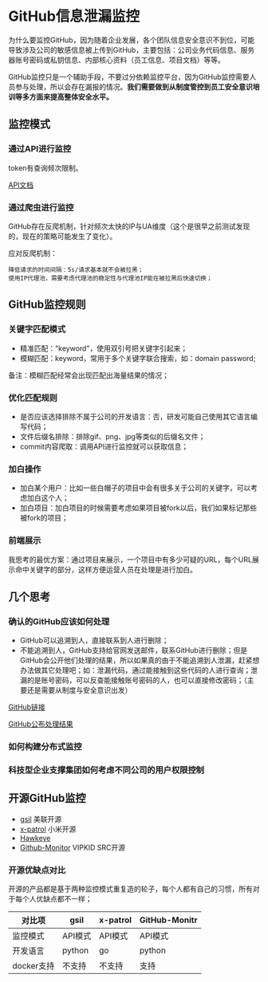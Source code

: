 # GitHub信息泄漏监控
为什么要监控GitHub，因为随着企业发展，各个团队信息安全意识不到位，可能导致涉及公司的敏感信息被上传到GitHub，主要包括：公司业务代码信息、服务器账号密码或私钥信息、内部核心资料（员工信息、项目文档）等等。

GitHub监控只是一个辅助手段，不要过分依赖监控平台，因为GitHub监控需要人员参与处理，所以会存在漏报的情况。**我们需要做到从制度管控到员工安全意识培训等多方面来提高整体安全水平。**

## 监控模式
### 通过API进行监控
token有查询频次限制。

[API文档](https://developer.github.com/v3/search/#search-code)

### 通过爬虫进行监控
GitHub存在反爬机制，针对频次太快的IP与UA维度（这个是很早之前测试发现的，现在的策略可能发生了变化）。

应对反爬机制：

```
降低请求的时间间隔：5s/请求基本就不会被拉黑；
使用IP代理池，需要考虑代理池的稳定性与代理池IP能在被拉黑后快速切换；
```

## GitHub监控规则
### 关键字匹配模式
* 精准匹配："keyword"，使用双引号把关键字引起来；
* 模糊匹配：keyword，常用于多个关键字联合搜索，如：domain password;

备注：模糊匹配经常会出现匹配出海量结果的情况；

### 优化匹配规则
* 是否应该选择排除不属于公司的开发语言：否，研发可能自己使用其它语言编写代码；
* 文件后缀名排除：排除gif、png、jpg等类似的后缀名文件；
* commit内容爬取：调用API进行监控就可以获取信息；

### 加白操作
* 加白某个用户：比如一些白帽子的项目中会有很多关于公司的关键字，可以考虑加白这个人；
* 加白项目：加白项目的时候需要考虑如果项目被fork以后，我们如果标记那些被fork的项目；

### 前端展示
我思考的最优方案：通过项目来展示，一个项目中有多少可疑的URL，每个URL展示命中关键字的部分，这样方便运营人员在处理是进行加白。

## 几个思考
### 确认的GitHub应该如何处理
* GitHub可以追溯到人，直接联系到人进行删除；
* 不能追溯到人，GitHub支持给官网发送邮件，联系GitHub进行删除；但是GitHub会公开他们处理的结果，所以如果真的由于不能追溯到人泄漏，赶紧想办法做其它处理吧；如：泄漏代码，通过能接触到这些代码的人进行查询；泄漏的是账号密码，可以反查能接触账号密码的人，也可以直接修改密码；（主要还是需要从制度与安全意识出发）

[GitHub链接](https://help.github.com/articles/dmca-takedown-policy)

[GitHub公布处理结果](https://github.com/github/dmca)

### 如何构建分布式监控

### 科技型企业支撑集团如何考虑不同公司的用户权限控制

## 开源GitHub监控
* [gsil](https://github.com/FeeiCN/GSIL) 美联开源
* [x-patrol](https://github.com/MiSecurity/x-patrol) 小米开源
* [Hawkeye](https://github.com/0xbug/Hawkeye)
* [Github-Monitor](https://github.com/VKSRC/Github-Monitor) VIPKID SRC开源

### 开源优缺点对比
开源的产品都是基于两种监控模式重复造的轮子，每个人都有自己的习惯，所有对于每个人优缺点都不一样；

对比项		| gsil			| x-patrol		| GitHub-Monitr
---			| ---			| ---				| ---
监控模式	| API模式		| API模式			| API模式
开发语言	| python		| go				| python
docker支持	| 不支持		| 不支持			| 支持
